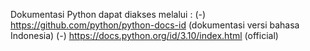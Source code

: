 Dokumentasi Python dapat diakses melalui : 
(-) https://github.com/python/python-docs-id (dokumentasi versi bahasa Indonesia)
(-) https://docs.python.org/id/3.10/index.html (official)
